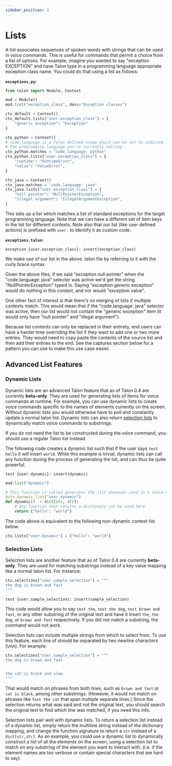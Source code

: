 ```yaml
---
sidebar_position: 3
---
```


# Lists

A list associates sequences of spoken words with strings that can be used in voice commands. This is useful for commands that permit a choice from a list of options. For example, imagine you wanted to say "exception EXCEPTION" and have Talon type in a programming language appropriate exception class name. You could do that using a list as follows:

**`exceptions.py`:**

```python
from talon import Module, Context

mod = Module()
mod.list("exception_class", desc="Exception classes")

ctx_default = Context()
ctx_default.lists["user.exception_class"] = {
    "generic exception": "Exception"
}

ctx_python = Context()
# code.language is a Talon defined scope which can be set to indicate
# the programming language you're currently editing
ctx_python.matches = "code.language: python"
ctx_python.lists["user.exception_class"] = {
    "runtime": "RuntimeError",
    "value": "ValueError",
}

ctx_java = Context()
ctx_java.matches = "code.language: java"
ctx_java.lists["user.exception_class"] = {
    "null pointer": "NullPointerException",
    "illegal argument": "IllegalArgumentException",
}
```

This sets up a list which matches a list of standard exceptions for the target programming language. Note that we can have a different set of item keys in the list for different contexts. Note also that our list (like user defined actions) is prefixed with `user.` to identify it as custom code.

**`exceptions.talon`:**

```talon
exception {user.exception_class}: insert(exception_class)
```

We make use of our list in the above .talon file by referring to it with the curly brace syntax.

Given the above files, if we said "exception null pointer" when the "code.language: java" selector was active we'd get the string "NullPointerException" typed in. Saying "exception generic exception" would do nothing in this context, and nor would "exception value".

One other fact of interest is that there's no merging of lists if multiple contexts match. This would mean that if the "code.language: java" selector was active, then our list would not contain the "generic exception" item (it would only have "null pointer" and "illegal argument").

Because list contents can only be replaced in their entirety, end users can have a harder time overriding the list if they want to add one or two more entries. They would need to copy paste the contents of the source list and then add their entries to the end. See the captures section below for a pattern you can use to make this use case easier.

## Advanced List Features

### Dynamic Lists

Dynamic lists are an advanced Talon feature that as of Talon 0.4 are currently **beta-only**. They are used for generating lists of items for voice commands at runtime. For example, you can use dynamic lists to create voice commands specific to the names of elements currently on the screen. Without dynamic lists you would otherwise have to poll and constantly update a normal talon list. Dynamic lists can also return [selection lists](#selection-lists) to dynamically match voice commands to substrings.

If you do not need the list to be constructed during the voice command, you should use a regular Talon list instead.

The following code creates a dynamic list such that if the user says `test hello` it will insert `world`. While this example is trivial, dynamic lists can call any function during the process of generating the list, and can thus be quite powerful.

```talon
test {user.dynamic}: insert(dynamic)
```

```python
mod.list("dynamic")

# This function is called generates the list whenever used in a voice command
@ctx.dynamic_list("user.dynamic")
def dynamic() -> dict[str, str]:
    # Any function that returns a dictionary can be used here
    return {"hello": "world"}
```

The code above is equivalent to the following non-dynamic context list below.

```python
ctx.lists["user.dynamic"] = {"hello": "world"}
```

### Selection Lists

Selection lists are another feature that as of Talon 0.4 are currently **beta-only**. They are used for matching substrings instead of a key value mapping like a normal talon list. For instance:

```python
ctx.selections["user.sample_selection"] = """
the dog is brown and fast
"""
```

```talon
test {user.sample_selection}: insert(sample_selection)
```

This code would allow you to say `test the`, `test the dog`, `test brown and fast`, or any other substring of the original text and have it insert `the`, `the dog`, or `brown and fast` respectively. If you did not match a substring, the command would not work.

Selection lists can include multiple strings from which to select from. To use this feature, each line of should be separated by two newline characters (\n\n). For example:

```python
ctx.selections["user.sample_selection"] = """
the dog is brown and fast


the cat is black and slow
"""
```

That would match on phrases from both lines, such as `brown and fast` or `cat is black`, among other substrings. (However, it would not match on phrases like `fast the cat` that span multiple separate lines.) Since the selection returns what was said and not the original text, you should search the original text to find which line was matched, if you need this info.

Selection lists pair well with dynamic lists. To return a selection list instead of a dynamic list, simply return the multiline string instead of the dictionary mapping, and change the function signature to return a `str` instead of a `dict[str,str]`. As an example, you could use a dynamic list to dynamically construct a list of all the elements on the screen, using a selection list to match on any substring of the element you want to interact with. (i.e. if the element names are too verbose or contain special characters that are hard to say).
